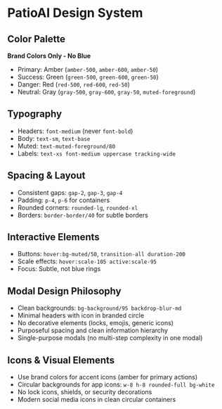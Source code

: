 # PatioAI Design System

## Color Palette
**Brand Colors Only - No Blue**
- Primary: Amber (`amber-500`, `amber-600`, `amber-50`)
- Success: Green (`green-500`, `green-600`, `green-50`) 
- Danger: Red (`red-500`, `red-600`, `red-50`)
- Neutral: Gray (`gray-500`, `gray-600`, `gray-50`, `muted-foreground`)

## Typography
- Headers: `font-medium` (never `font-bold`)
- Body: `text-sm`, `text-base`
- Muted: `text-muted-foreground/80`
- Labels: `text-xs font-medium uppercase tracking-wide`

## Spacing & Layout
- Consistent gaps: `gap-2`, `gap-3`, `gap-4`
- Padding: `p-4`, `p-6` for containers
- Rounded corners: `rounded-lg`, `rounded-xl`
- Borders: `border-border/40` for subtle borders

## Interactive Elements
- Buttons: `hover:bg-muted/50`, `transition-all duration-200`
- Scale effects: `hover:scale-105 active:scale-95`
- Focus: Subtle, not blue rings

## Modal Design Philosophy
- Clean backgrounds: `bg-background/95 backdrop-blur-md`
- Minimal headers with icon in branded circle
- No decorative elements (locks, emojis, generic icons)
- Purposeful spacing and clean information hierarchy
- Single-purpose modals (no multi-step complexity in one modal)

## Icons & Visual Elements
- Use brand colors for accent icons (amber for primary actions)
- Circular backgrounds for app icons: `w-8 h-8 rounded-full bg-white`
- No lock icons, shields, or security decorations
- Modern social media icons in clean circular containers